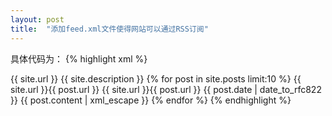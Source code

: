 ```yaml
---
layout: post
title:  "添加feed.xml文件使得网站可以通过RSS订阅"
---
```

具体代码为：
{% highlight xml %}
<?xml version="1.0" encoding="utf-8"?>
<rss version="2.0">
    <channel>
        <title>{{ site.title }}</title>
        <link>{{ site.url }}</link>
        <description>{{ site.description }}</description>
        {% for post in site.posts limit:10 %}
            <item>
                <title>{{ post.title }}</title>
                <link>{{ site.url }}{{ post.url }}</link>
                <guid isPermaLink="true">{{ site.url }}{{ post.url }}</guid>
                <pubDate>{{ post.date | date_to_rfc822 }}</pubDate>
                <description>{{ post.content | xml_escape }}</description>
            </item>
        {% endfor %}
    </channel>
</rss>
{% endhighlight %}
